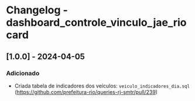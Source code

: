 # Changelog - dashboard_controle_vinculo_jae_riocard

## [1.0.0] - 2024-04-05

### Adicionado
- Criada tabela de indicadores dos veículos: `veiculo_indicadores_dia.sql` (https://github.com/prefeitura-rio/queries-rj-smtr/pull/239)
